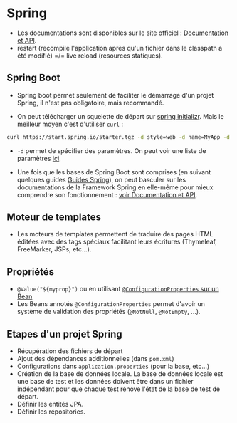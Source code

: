 # Spring

- Les documentations sont disponibles sur le site officiel : [Documentation et API](https://projects.spring.io/spring-framework).
- restart (recompile l'application après qu'un fichier dans le classpath a été modifié) =/= live reload (resources statiques).

## Spring Boot

- Spring boot permet seulement de faciliter le démarrage d'un projet Spring, il n'est pas obligatoire, mais recommandé.

- On peut télécharger un squelette de départ sur [spring initializr](https://start.spring.io/). Mais le meilleur moyen c'est d'utiliser `curl` :

```bash
curl https://start.spring.io/starter.tgz -d style=web -d name=MyApp -d groupId=fr.name
```

- `-d` permet de spécifier des paramètres. On peut voir une liste de paramètres [ici](https://gist.github.com/fernandoabcampos/c380e4354e4443d36619).

- Une fois que les bases de Spring Boot sont comprises (en suivant quelques guides [Guides Spring](https://spring.io/guides)), on peut basculer sur les documentations de la Framework Spring en elle-même pour mieux comprendre son fonctionnement : [voir Documentation et API](https://projects.spring.io/spring-framework).

## Moteur de templates

- Les moteurs de templates permettent de traduire des pages HTML éditées avec des tags spéciaux facilitant leurs écritures (Thymeleaf, FreeMarker, JSPs, etc...).

## Propriétés

- `@Value("${myprop}")` ou en utilisant [`@ConfigurationProperties` sur un Bean](https://docs.spring.io/spring-boot/docs/2.0.0.RELEASE/reference/htmlsingle/#boot-features-external-config-typesafe-configuration-properties)
- Les Beans annotés `@ConfigurationProperties` permet d'avoir un système de validation des propriétés (`@NotNull`, `@NotEmpty`, ...).



## Etapes d'un projet Spring

- Récupération des fichiers de départ
- Ajout des dépendances additionnelles (dans `pom.xml`)
- Configurations dans `application.properties` (pour la base, etc...)
- Création de la base de données locale. La base de données locale est une base de test et les données doivent être dans un fichier indépendant pour que chaque test rénove l'état de la base de test de départ.
- Définir les entités JPA.
- Définir les répositories.